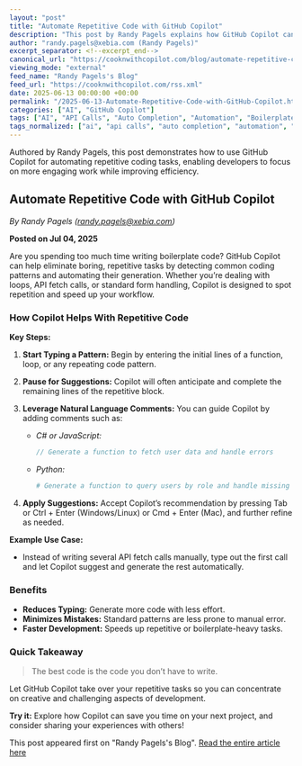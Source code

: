 ```yaml
---
layout: "post"
title: "Automate Repetitive Code with GitHub Copilot"
description: "This post by Randy Pagels explains how GitHub Copilot can recognize and automate repetitive coding tasks such as boilerplate code, loops, and API calls. It details practical steps for leveraging Copilot to speed up development, reduce errors, and improve workflow efficiency."
author: "randy.pagels@xebia.com (Randy Pagels)"
excerpt_separator: <!--excerpt_end-->
canonical_url: "https://cooknwithcopilot.com/blog/automate-repetitive-code-with-github-copilot.html"
viewing_mode: "external"
feed_name: "Randy Pagels's Blog"
feed_url: "https://cooknwithcopilot.com/rss.xml"
date: 2025-06-13 00:00:00 +00:00
permalink: "/2025-06-13-Automate-Repetitive-Code-with-GitHub-Copilot.html"
categories: ["AI", "GitHub Copilot"]
tags: ["AI", "API Calls", "Auto Completion", "Automation", "Boilerplate Code", "Code Generation", "Developer Productivity", "Error Reduction", "Form Handling", "GitHub Copilot", "Pattern Recognition", "Posts", "Workflows"]
tags_normalized: ["ai", "api calls", "auto completion", "automation", "boilerplate code", "code generation", "developer productivity", "error reduction", "form handling", "github copilot", "pattern recognition", "posts", "workflows"]
---
```


Authored by Randy Pagels, this post demonstrates how to use GitHub Copilot for automating repetitive coding tasks, enabling developers to focus on more engaging work while improving efficiency.<!--excerpt_end-->

## Automate Repetitive Code with GitHub Copilot

*By Randy Pagels (randy.pagels@xebia.com)*

**Posted on Jul 04, 2025**

Are you spending too much time writing boilerplate code? GitHub Copilot can help eliminate boring, repetitive tasks by detecting common coding patterns and automating their generation. Whether you’re dealing with loops, API fetch calls, or standard form handling, Copilot is designed to spot repetition and speed up your workflow.

### How Copilot Helps With Repetitive Code

**Key Steps:**

1. **Start Typing a Pattern:** Begin by entering the initial lines of a function, loop, or any repeating code pattern.
2. **Pause for Suggestions:** Copilot will often anticipate and complete the remaining lines of the repetitive block.
3. **Leverage Natural Language Comments:** You can guide Copilot by adding comments such as:
   - _C# or JavaScript:_

     ```csharp
     // Generate a function to fetch user data and handle errors
     ```

   - _Python:_

     ```python
     # Generate a function to query users by role and handle missing data
     ```

4. **Apply Suggestions:** Accept Copilot’s recommendation by pressing Tab or Ctrl + Enter (Windows/Linux) or Cmd + Enter (Mac), and further refine as needed.

**Example Use Case:**

- Instead of writing several API fetch calls manually, type out the first call and let Copilot suggest and generate the rest automatically.

### Benefits

- **Reduces Typing:** Generate more code with less effort.
- **Minimizes Mistakes:** Standard patterns are less prone to manual error.
- **Faster Development:** Speeds up repetitive or boilerplate-heavy tasks.

### Quick Takeaway

> The best code is the code you don’t have to write.

Let GitHub Copilot take over your repetitive tasks so you can concentrate on creative and challenging aspects of development.

**Try it:** Explore how Copilot can save you time on your next project, and consider sharing your experiences with others!

This post appeared first on "Randy Pagels's Blog". [Read the entire article here](https://cooknwithcopilot.com/blog/automate-repetitive-code-with-github-copilot.html)
